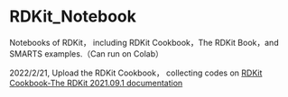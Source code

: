 # RDKit_Notebook
Notebooks of RDKit， including RDKit Cookbook，The RDKit Book，and SMARTS examples.（Can run on Colab）

2022/2/21, Upload the RDKit Cookbook， collecting  codes on [RDKit Cookbook-The RDKit 2021.09.1 documentation](https://www.rdkit.org/docs/Cookbook.html)
